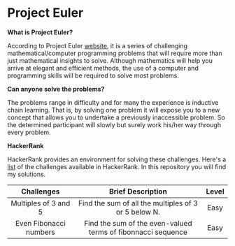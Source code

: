 # Project Euler

**What is Project Euler?**

According to Project Euler [website](https://projecteuler.net/), it is a series of challenging mathematical/computer programming problems that will require more than just mathematical insights to solve. Although mathematics will help you arrive at elegant and efficient methods, the use of a computer and programming skills will be required to solve most problems.

**Can anyone solve the problems?**

The problems range in difficulty and for many the experience is inductive chain learning. That is, by solving one problem it will expose you to a new concept that allows you to undertake a previously inaccessible problem. So the determined participant will slowly but surely work his/her way through every problem.

**HackerRank**

HackerRank provides an environment for solving these challenges. Here's a [list](https://www.hackerrank.com/contests/projecteuler/challenges) of the challenges available in HackerRank. In this repository you will find my solutions.


| Challenges  | Brief Description  | Level |
|:-----:|:-----:|:----:|
| Multiples of 3 and 5 | Find the sum of all the multiples of 3 or 5 below N. | Easy |
| Even Fibonacci numbers | Find the sum of the even-valued terms of fibonnacci sequence| Easy |
